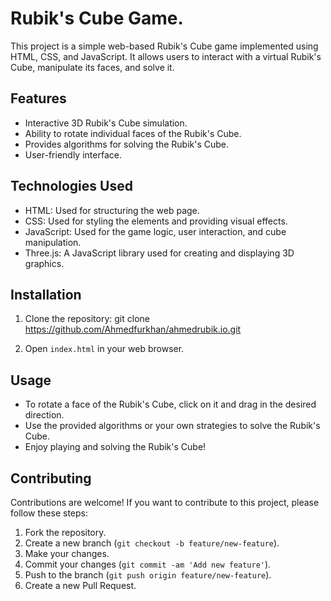 # Rubik's Cube Game.

This project is a simple web-based Rubik's Cube game implemented using HTML, CSS, and JavaScript. It allows users to interact with a virtual Rubik's Cube, manipulate its faces, and solve it.

## Features

- Interactive 3D Rubik's Cube simulation.
- Ability to rotate individual faces of the Rubik's Cube.
- Provides algorithms for solving the Rubik's Cube.
- User-friendly interface.

## Technologies Used

- HTML: Used for structuring the web page.
- CSS: Used for styling the elements and providing visual effects.
- JavaScript: Used for the game logic, user interaction, and cube manipulation.
- Three.js: A JavaScript library used for creating and displaying 3D graphics.

## Installation

1. Clone the repository:
git clone https://github.com/Ahmedfurkhan/ahmedrubik.io.git

2. Open `index.html` in your web browser.

## Usage

- To rotate a face of the Rubik's Cube, click on it and drag in the desired direction.
- Use the provided algorithms or your own strategies to solve the Rubik's Cube.
- Enjoy playing and solving the Rubik's Cube!

## Contributing

Contributions are welcome! If you want to contribute to this project, please follow these steps:

1. Fork the repository.
2. Create a new branch (`git checkout -b feature/new-feature`).
3. Make your changes.
4. Commit your changes (`git commit -am 'Add new feature'`).
5. Push to the branch (`git push origin feature/new-feature`).
6. Create a new Pull Request.
